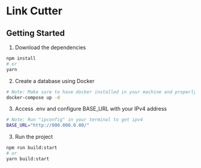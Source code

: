 # Link Cutter

## Getting Started

1. Download the dependencies

```sh
npm install
# or
yarn
```

2. Create a database using Docker

```sh
# Note: Make sure to have docker installed in your machine and properly configured
docker-compose up -d
```

3. Access .env and configure BASE_URL with your IPv4 address

```sh
# Note: Run "ipconfig" in your terminal to get ipv4
BASE_URL="http://000.000.0.00/"
```

3. Run the project

```sh
npm run build:start
# or
yarn build:start
```
